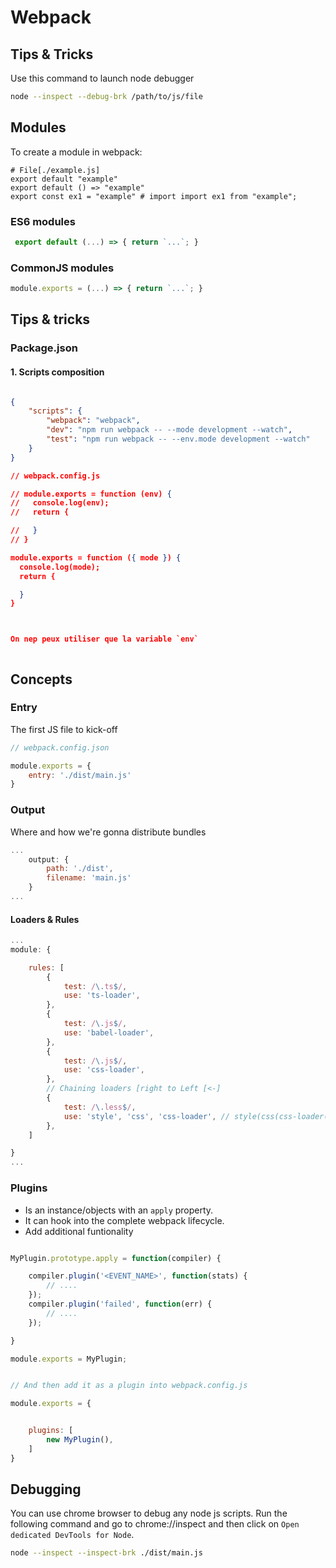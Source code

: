 # Webpack



## Tips & Tricks

Use this command to launch node debugger

```sh
node --inspect --debug-brk /path/to/js/file
```

## Modules

To create a module in webpack:

```node
# File[./example.js]
export default "example"
export default () => "example"
export const ex1 = "example" # import import ex1 from "example";
```

### ES6 modules

```js
 export default (...) => { return `...`; }
```

### CommonJS modules

```js
module.exports = (...) => { return `...`; }
```

## Tips & tricks

### Package.json 

#### 1. Scripts composition

```json

{
    "scripts": {
        "webpack": "webpack",
        "dev": "npm run webpack -- --mode development --watch",
        "test": "npm run webpack -- --env.mode development --watch"
    }
}

// webpack.config.js 

// module.exports = function (env) {
//   console.log(env);
//   return {

//   }
// }

module.exports = function ({ mode }) {
  console.log(mode);
  return {

  }
}



On nep peux utiliser que la variable `env`



```

## Concepts

### Entry 

The first JS file to kick-off

```js
// webpack.config.json

module.exports = {
    entry: './dist/main.js'
}

```

### Output

Where and how we're gonna distribute bundles

```js
...
    output: {
        path: './dist',
        filename: 'main.js'
    }
...
```

#### Loaders & Rules

```js
...
module: {

    rules: [
        {
            test: /\.ts$/,
            use: 'ts-loader',
        },
        {
            test: /\.js$/,
            use: 'babel-loader',
        },
        {
            test: /\.js$/,
            use: 'css-loader',
        },
        // Chaining loaders [right to Left [<-]
        {
            test: /\.less$/,
            use: 'style', 'css', 'css-loader', // style(css(css-loader(...)))
        },
    ] 

}
...
```


### Plugins 

* Is an instance/objects with an `apply` property.
* It can hook into the complete webpack lifecycle.
* Add additional funtionality

```js

MyPlugin.prototype.apply = function(compiler) {

    compiler.plugin('<EVENT_NAME>', function(stats) {
        // ....
    });
    compiler.plugin('failed', function(err) {
        // ....
    });

}

module.exports = MyPlugin;


// And then add it as a plugin into webpack.config.js

module.exports = {


    plugins: [
        new MyPlugin(),
    ]
}

```



## Debugging

You can use chrome browser to debug any node js scripts. Run the following command and go to chrome://inspect
and then click on `Open dedicated DevTools for Node`.

```bash 
node --inspect --inspect-brk ./dist/main.js
```